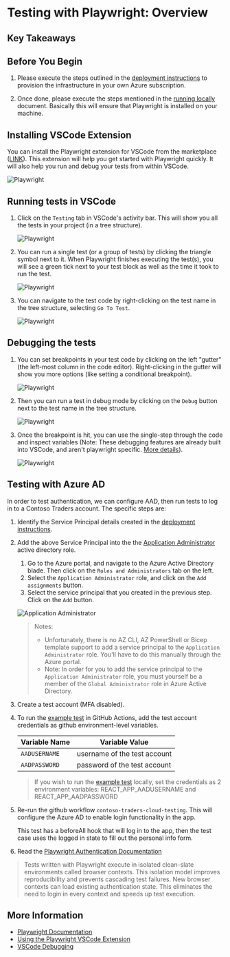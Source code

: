 # Testing with Playwright: Overview

## Key Takeaways

## Before You Begin

1. Please execute the steps outlined in the [deployment instructions](../../docs/deployment-instructions.md) to provision the infrastructure in your own Azure subscription.

2. Once done, please execute the steps mentioned in the [running locally](../../docs/running-locally.md) document. Basically this will ensure that Playwright is installed on your machine.

## Installing VSCode Extension

You can install the Playwright extension for VSCode from the marketplace ([LINK](https://marketplace.visualstudio.com/items?itemName=ms-playwright.playwright)). This extension will help you get started with Playwright quickly. It will also help you run and debug your tests from within VSCode.

  ![Playwright](./media/playwright-1.png)

## Running tests in VSCode

1. Click on the `Testing` tab in VSCode's activity bar. This will show you all the tests in your project (in a tree structure).

   ![Playwright](./media/playwright-2.png)

2. You can run a single test (or a group of tests) by clicking the triangle symbol next to it. When Playwright finishes executing the test(s), you will see a green tick next to your test block as well as the time it took to run the test.

   ![Playwright](./media/playwright-3.png)

3. You can navigate to the test code by right-clicking on the test name in the tree structure, selecting `Go To Test`.

   ![Playwright](./media/playwright-4.png)

## Debugging the tests

1. You can set breakpoints in your test code by clicking on the left "gutter" (the left-most column in the code editor). Right-clicking in the gutter will show you more options (like setting a conditional breakpoint).

   ![Playwright](./media/playwright-5.png)

2. Then you can run a test in debug mode by clicking on the `Debug` button next to the test name in the tree structure.

   ![Playwright](./media/playwright-6.png)

3. Once the breakpoint is hit, you can use the single-step through the code and inspect variables (Note: These debugging features are already built into VSCode, and aren't playwright specific. [More details](https://code.visualstudio.com/docs/editor/debugging)).

   ![Playwright](./media/playwright-7.png)

## Testing with Azure AD

In order to test authentication, we can configure AAD, then run tests to log in to a Contoso Traders account. The specific steps are:

1. Identify the Service Principal details created in the [deployment instructions](../../docs/deployment-instructions.md).

2. Add the above Service Principal into the the [Application Administrator](https://learn.microsoft.com/en-us/azure/active-directory/roles/permissions-reference#application-administrator) active directory role.

   1. Go to the Azure portal, and navigate to the Azure Active Directory blade. Then click on the `Roles and Administrators` tab on the left.
   2. Select the `Application Administrator` role, and click on the `Add assignments` button.
   3. Select the service principal that you created in the previous step. Click on the `Add` button.

   ![Application Administrator](../../docs/images/ad-application-administrator.png)

   >
   > Notes:
   >
   > * Unfortunately, there is no AZ CLI, AZ PowerShell or Bicep template support to add a service principal to the `Application Administrator` role. You'll have to do this manually through the Azure portal.
   > * Note: In order for you to add the service principal to the `Application Administrator` role, you must yourself be a member of the `Global Administrator` role in Azure Active Directory.
   >

3. Create a test account (MFA disabled).

4. To run the [example test](../../src/ContosoTraders.Ui.Website/tests/account.ts) in GitHub Actions, add the test account credentials as github environment-level variables.

   | Variable Name | Variable Value               |
   | ------------- | ---------------------------- |
   | `AADUSERNAME` | username of the test account |
   | `AADPASSWORD` | password of the test account |

   > If you wish to run the [example test](../../src/ContosoTraders.Ui.Website/tests/account.ts) locally, set the credentials as 2 environment variables: REACT_APP_AADUSERNAME and REACT_APP_AADPASSWORD

5. Re-run the github workflow `contoso-traders-cloud-testing`. This will configure the Azure AD to enable login functionality in the app.

   This test has a beforeAll hook that will log in to the app, then the test case uses the logged in state to fill out the personal info form.

6. Read the [Playwright Authentication Documentation](https://playwright.dev/docs/auth)

> Tests written with Playwright execute in isolated clean-slate environments called browser contexts. This isolation model improves reproducibility and prevents cascading test failures. New browser contexts can load existing authentication state. This eliminates the need to login in every context and speeds up test execution.

## More Information

* [Playwright Documentation](https://playwright.dev/)
* [Using the Playwright VSCode Extension](https://playwright.dev/docs/getting-started-vscode)
* [VSCode Debugging](https://code.visualstudio.com/docs/editor/debugging)
